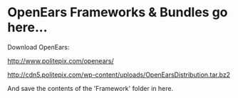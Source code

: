 
# OpenEars Frameworks & Bundles go here...

Download OpenEars:

http://www.politepix.com/openears/

http://cdn5.politepix.com/wp-content/uploads/OpenEarsDistribution.tar.bz2

And save the contents of the 'Framework' folder in here.

